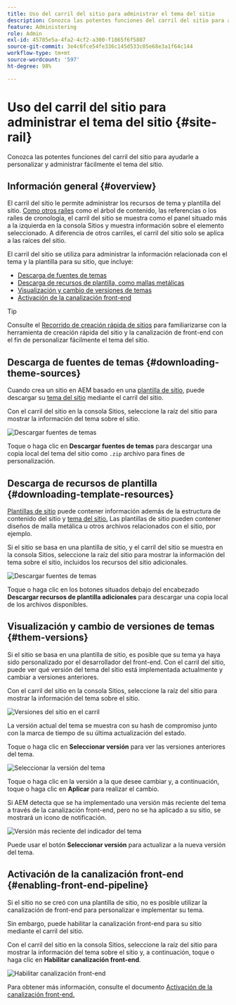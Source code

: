 ```yaml
---
title: Uso del carril del sitio para administrar el tema del sitio
description: Conozca las potentes funciones del carril del sitio para ayudarle a personalizar y administrar fácilmente el tema del sitio.
feature: Administering
role: Admin
exl-id: 45785e5a-4fa2-4cf2-a300-f1865f6f5807
source-git-commit: 3e4c6fce54fe336c145d533c05e68e3a1f64c144
workflow-type: tm+mt
source-wordcount: '597'
ht-degree: 98%

---
```


# Uso del carril del sitio para administrar el tema del sitio {#site-rail}

Conozca las potentes funciones del carril del sitio para ayudarle a personalizar y administrar fácilmente el tema del sitio.

## Información general {#overview}

El carril del sitio le permite administrar los recursos de tema y plantilla del sitio. [Como otros raíles](/help/sites-cloud/authoring/getting-started/basic-handling.md#rail-selector) como el árbol de contenido, las referencias o los raíles de cronología, el carril del sitio se muestra como el panel situado más a la izquierda en la consola Sitios y muestra información sobre el elemento seleccionado. A diferencia de otros carriles, el carril del sitio solo se aplica a las raíces del sitio.

El carril del sitio se utiliza para administrar la información relacionada con el tema y la plantilla para su sitio, que incluye:

* [Descarga de fuentes de temas](#downloading-theme-sources)
* [Descarga de recursos de plantilla, como mallas metálicas](#downloading-template-resources)
* [Visualización y cambio de versiones de temas](#theme-vrsions)
* [Activación de la canalización front-end](#enabling-the-front-end-pipeline)

>[!TIP]
>
>Consulte el [Recorrido de creación rápida de sitios](/help/journey-sites/quick-site/overview.md) para familiarizarse con la herramienta de creación rápida del sitio y la canalización de front-end con el fin de personalizar fácilmente el tema del sitio.

## Descarga de fuentes de temas {#downloading-theme-sources}

Cuando crea un sitio en AEM basado en una [plantilla de sitio,](site-templates.md) puede descargar su [tema del sitio](site-themes.md) mediante el carril del sitio.

Con el carril del sitio en la consola Sitios, seleccione la raíz del sitio para mostrar la información del tema sobre el sitio.

![Descargar fuentes de temas](/help/sites-cloud/administering/assets/download-theme-wireframe.png)

Toque o haga clic en **Descargar fuentes de temas** para descargar una copia local del tema del sitio como `.zip` archivo para fines de personalización.

## Descarga de recursos de plantilla {#downloading-template-resources}

[Plantillas de sitio](site-templates.md) puede contener información además de la estructura de contenido del sitio y [tema del sitio.](site-themes.md) Las plantillas de sitio pueden contener diseños de malla metálica u otros archivos relacionados con el sitio, por ejemplo.

Si el sitio se basa en una plantilla de sitio, y el carril del sitio se muestra en la consola Sitios, seleccione la raíz del sitio para mostrar la información del tema sobre el sitio, incluidos los recursos del sitio adicionales.

![Descargar fuentes de temas](/help/sites-cloud/administering/assets/download-theme-wireframe.png)

Toque o haga clic en los botones situados debajo del encabezado **Descargar recursos de plantilla adicionales** para descargar una copia local de los archivos disponibles.

## Visualización y cambio de versiones de temas {#them-versions}

Si el sitio se basa en una plantilla de sitio, es posible que su tema ya haya sido personalizado por el desarrollador del front-end. Con el carril del sitio, puede ver qué versión del tema del sitio está implementada actualmente y cambiar a versiones anteriores.

Con el carril del sitio en la consola Sitios, seleccione la raíz del sitio para mostrar la información del tema sobre el sitio.

![Versiones del sitio en el carril](/help/sites-cloud/administering/assets/theme-versions.png)

La versión actual del tema se muestra con su hash de compromiso junto con la marca de tiempo de su última actualización del estado.

Toque o haga clic en **Seleccionar versión** para ver las versiones anteriores del tema.

![Seleccionar la versión del tema](/help/sites-cloud/administering/assets/select-theme-versions.png)

Toque o haga clic en la versión a la que desee cambiar y, a continuación, toque o haga clic en **Aplicar** para realizar el cambio.

Si AEM detecta que se ha implementado una versión más reciente del tema a través de la canalización front-end, pero no se ha aplicado a su sitio, se mostrará un icono de notificación.

![Versión más reciente del indicador del tema](/help/sites-cloud/administering/assets/new-theme-version.png)

Puede usar el botón **Seleccionar versión** para actualizar a la nueva versión del tema.

## Activación de la canalización front-end {#enabling-front-end-pipeline}

Si el sitio no se creó con una plantilla de sitio, no es posible utilizar la canalización de front-end para personalizar e implementar su tema.

Sin embargo, puede habilitar la canalización front-end para su sitio mediante el carril del sitio.

Con el carril del sitio en la consola Sitios, seleccione la raíz del sitio para mostrar la información del tema sobre el sitio y, a continuación, toque o haga clic en **Habilitar canalización front-end**.

![Habilitar canalización front-end](/help/sites-cloud/administering/assets/enable-fep.png)

Para obtener más información, consulte el documento [Activación de la canalización front-end.](enable-front-end-pipeline.md)
